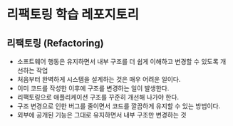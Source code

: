 # 리팩토링 학습 레포지토리

## 리팩토링 (Refactoring)

* 소프트웨어 행동은 유지하면서 내부 구조를 더 쉽게 이해하고 변경할 수 있도록 개선하는 작업
* 처음부터 완벽하게 시스템을 설계하는 것은 매우 어려운 일이다.
* 이미 코드를 작성한 이후에 구조를 변경하는 일이 발생한다.
* 리팩토링으로 애플리케이션 구조를 꾸준히 개선해 나가야 한다.
* 구조 변경으로 인한 버그를 줄이면서 코드를 깔끔하게 유지할 수 있는 방법이다.
* 외부에 공개된 기능은 그대로 유지하면서 내부 구조만 변경하는 것
